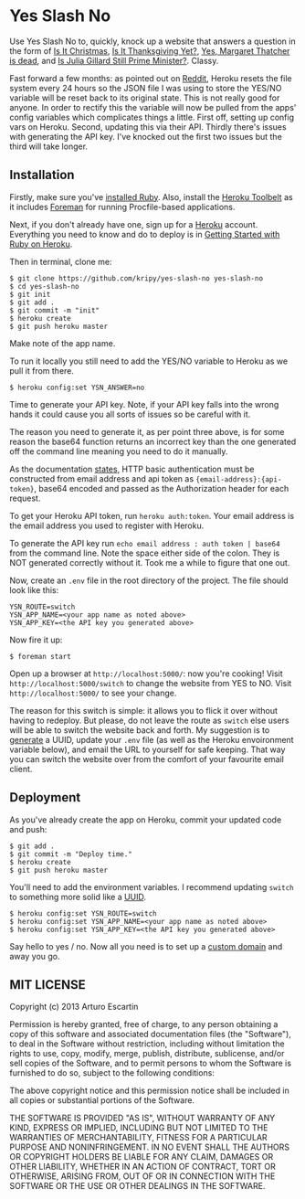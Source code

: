 # Yes Slash No

Use Yes Slash No to, quickly, knock up a website that answers a question in the form of [Is It Christmas](http://isitchristmas.com/), [Is It Thanksgiving Yet?](http://www.isitthanksgivingyet.com/), [Yes, Margaret Thatcher is dead](http://www.isthatcherdeadyet.co.uk/), and [Is Julia Gillard Still Prime Minister?](http://isjuliagillardstillpm.com/). Classy.

Fast forward a few months: as pointed out on [Reddit](http://www.reddit.com/r/ruby/comments/1hmo2b/yes_slash_no_deploy_a_yes_no_website_fast/cavtpgm), Heroku resets the file system every 24 hours so the JSON file I was using to store the YES/NO variable will be reset back to its original state. This is not really good for anyone. In order to rectify this the variable will now be pulled from the apps' config variables which complicates things a little. First off, setting up config vars on Heroku. Second, updating this via their API. Thirdly there's issues with generating the API key. I've knocked out the first two issues but the third will take longer.

## Installation

Firstly, make sure you've [installed Ruby](http://www.ruby-lang.org/en/). Also, install the [Heroku Toolbelt](https://toolbelt.heroku.com/) as it includes [Foreman](https://github.com/ddollar/foreman) for running Procfile-based applications.

Next, if you don't already have one, sign up for a [Heroku](https://www.heroku.com/) account. Everything you need to know and do to deploy is in [Getting Started with Ruby on Heroku](https://devcenter.heroku.com/articles/ruby).

Then in terminal, clone me:

```
$ git clone https://github.com/kripy/yes-slash-no yes-slash-no
$ cd yes-slash-no
$ git init
$ git add .
$ git commit -m "init"
$ heroku create
$ git push heroku master
```

Make note of the app name.

To run it locally you still need to add the YES/NO variable to Heroku as we pull it from there.

```
$ heroku config:set YSN_ANSWER=no
```

Time to generate your API key. Note, if your API key falls into the wrong hands it could cause you all sorts of issues so be careful with it.

The reason you need to generate it, as per point three above, is for some reason the base64 function returns an incorrect key than the one generated off the command line meaning you need to do it manually.

As the documentation [states](https://devcenter.heroku.com/articles/platform-api-reference#authentication), HTTP basic authentication must be constructed from email address and api token as ```{email-address}:{api-token}```, base64 encoded and passed as the Authorization header for each request.

To get your Heroku API token, run ```heroku auth:token```. Your email address is the email address you used to register with Heroku.

To generate the API key run ```echo email address : auth token | base64``` from the command line. Note the space either side of the colon. They is NOT generated correctly without it. Took me a while to figure that one out.

Now, create an ```.env``` file in the root directory of the project. The file should look like this:

```
YSN_ROUTE=switch
YSN_APP_NAME=<your app name as noted above>
YSN_APP_KEY=<the API key you generated above>
```

Now fire it up:

```
$ foreman start
```

Open up a browser at ```http://localhost:5000/```: now you're cooking! Visit ```http://localhost:5000/switch``` to change the website from YES to NO. Visit ```http://localhost:5000/``` to see your change.

The reason for this switch is simple: it allows you to flick it over without having to redeploy. But please, do not leave the route as ```switch``` else users will be able to switch the website back and forth. My suggestion is to [generate](http://www.famkruithof.net/uuid/uuidgen) a UUID, update your ```.env``` file (as well as the Heroku envoironment variable below), and email the URL to yourself for safe keeping. That way you can switch the website over from the comfort of your favourite email client. 

## Deployment

As you've already create the app on Heroku, commit your updated code and push:

```
$ git add .
$ git commit -m "Deploy time."
$ heroku create
$ git push heroku master
```

You'll need to add the environment variables. I recommend updating ```switch``` to something more solid like a [UUID](http://www.famkruithof.net/uuid/uuidgen). 

```
$ heroku config:set YSN_ROUTE=switch
$ heroku config:set YSN_APP_NAME=<your app name as noted above>
$ heroku config:set YSN_APP_KEY=<the API key you generated above>
```

Say hello to yes / no. Now all you need is to set up a [custom domain](https://devcenter.heroku.com/articles/custom-domains) and away you go.

## MIT LICENSE

Copyright (c) 2013 Arturo Escartin

Permission is hereby granted, free of charge, to any person obtaining a copy of this software and associated documentation files (the "Software"), to deal in the Software without restriction, including without limitation the rights to use, copy, modify, merge, publish, distribute, sublicense, and/or sell copies of the Software, and to permit persons to whom the Software is furnished to do so, subject to the following conditions:

The above copyright notice and this permission notice shall be included in all copies or substantial portions of the Software.

THE SOFTWARE IS PROVIDED "AS IS", WITHOUT WARRANTY OF ANY KIND, EXPRESS OR IMPLIED, INCLUDING BUT NOT LIMITED TO THE WARRANTIES OF MERCHANTABILITY, FITNESS FOR A PARTICULAR PURPOSE AND NONINFRINGEMENT. IN NO EVENT SHALL THE AUTHORS OR COPYRIGHT HOLDERS BE LIABLE FOR ANY CLAIM, DAMAGES OR OTHER LIABILITY, WHETHER IN AN ACTION OF CONTRACT, TORT OR OTHERWISE, ARISING FROM, OUT OF OR IN CONNECTION WITH THE SOFTWARE OR THE USE OR OTHER DEALINGS IN THE SOFTWARE.